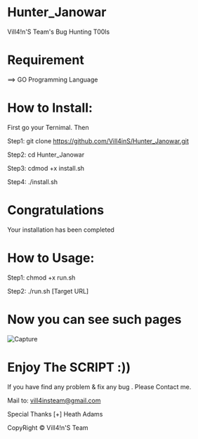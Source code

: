 # Hunter_Janowar
Vill4!n'S Team's Bug Hunting T00ls

# Requirement
==> GO Programming Language

# How to Install:
First go your Ternimal. Then

Step1: git clone https://github.com/Vill4inS/Hunter_Janowar.git

Step2: cd Hunter_Janowar

Step3: cdmod +x install.sh

Step4: ./install.sh

# Congratulations
Your installation has been completed

# How to Usage:

Step1: chmod +x run.sh

Step2: ./run.sh [Target URL]

# Now you can see such pages

![Capture](https://user-images.githubusercontent.com/64704348/81594828-5d5cac80-9376-11ea-9cea-fc366cf77a3b.JPG)


# Enjoy The SCRIPT :))
If you have find any problem & fix any bug . Please Contact me.

Mail to: vill4insteam@gmail.com

Special Thanks [+] Heath Adams

CopyRight © Vill4!n'S Team

